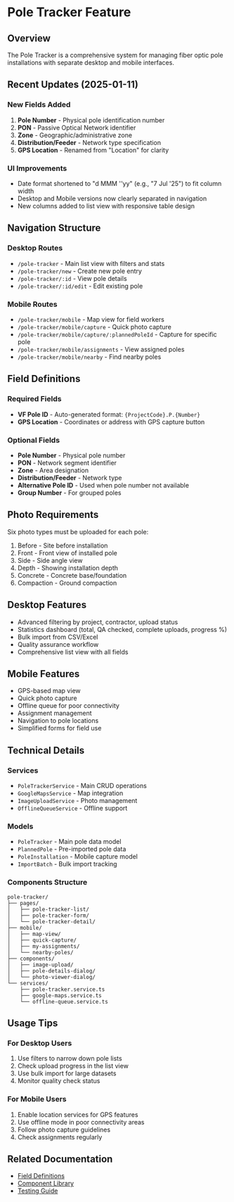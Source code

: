 # Pole Tracker Feature

## Overview
The Pole Tracker is a comprehensive system for managing fiber optic pole installations with separate desktop and mobile interfaces.

## Recent Updates (2025-01-11)

### New Fields Added
1. **Pole Number** - Physical pole identification number
2. **PON** - Passive Optical Network identifier
3. **Zone** - Geographic/administrative zone
4. **Distribution/Feeder** - Network type specification
5. **GPS Location** - Renamed from "Location" for clarity

### UI Improvements
- Date format shortened to "d MMM ''yy" (e.g., "7 Jul '25") to fit column width
- Desktop and Mobile versions now clearly separated in navigation
- New columns added to list view with responsive table design

## Navigation Structure

### Desktop Routes
- `/pole-tracker` - Main list view with filters and stats
- `/pole-tracker/new` - Create new pole entry
- `/pole-tracker/:id` - View pole details
- `/pole-tracker/:id/edit` - Edit existing pole

### Mobile Routes
- `/pole-tracker/mobile` - Map view for field workers
- `/pole-tracker/mobile/capture` - Quick photo capture
- `/pole-tracker/mobile/capture/:plannedPoleId` - Capture for specific pole
- `/pole-tracker/mobile/assignments` - View assigned poles
- `/pole-tracker/mobile/nearby` - Find nearby poles

## Field Definitions

### Required Fields
- **VF Pole ID** - Auto-generated format: `{ProjectCode}.P.{Number}`
- **GPS Location** - Coordinates or address with GPS capture button

### Optional Fields
- **Pole Number** - Physical pole number
- **PON** - Network segment identifier
- **Zone** - Area designation
- **Distribution/Feeder** - Network type
- **Alternative Pole ID** - Used when pole number not available
- **Group Number** - For grouped poles

## Photo Requirements
Six photo types must be uploaded for each pole:
1. Before - Site before installation
2. Front - Front view of installed pole
3. Side - Side angle view
4. Depth - Showing installation depth
5. Concrete - Concrete base/foundation
6. Compaction - Ground compaction

## Desktop Features
- Advanced filtering by project, contractor, upload status
- Statistics dashboard (total, QA checked, complete uploads, progress %)
- Bulk import from CSV/Excel
- Quality assurance workflow
- Comprehensive list view with all fields

## Mobile Features
- GPS-based map view
- Quick photo capture
- Offline queue for poor connectivity
- Assignment management
- Navigation to pole locations
- Simplified forms for field use

## Technical Details

### Services
- `PoleTrackerService` - Main CRUD operations
- `GoogleMapsService` - Map integration
- `ImageUploadService` - Photo management
- `OfflineQueueService` - Offline support

### Models
- `PoleTracker` - Main pole data model
- `PlannedPole` - Pre-imported pole data
- `PoleInstallation` - Mobile capture model
- `ImportBatch` - Bulk import tracking

### Components Structure
```
pole-tracker/
├── pages/
│   ├── pole-tracker-list/
│   ├── pole-tracker-form/
│   └── pole-tracker-detail/
├── mobile/
│   ├── map-view/
│   ├── quick-capture/
│   ├── my-assignments/
│   └── nearby-poles/
├── components/
│   ├── image-upload/
│   ├── pole-details-dialog/
│   └── photo-viewer-dialog/
└── services/
    ├── pole-tracker.service.ts
    ├── google-maps.service.ts
    └── offline-queue.service.ts
```

## Usage Tips

### For Desktop Users
1. Use filters to narrow down pole lists
2. Check upload progress in the list view
3. Use bulk import for large datasets
4. Monitor quality check status

### For Mobile Users
1. Enable location services for GPS features
2. Use offline mode in poor connectivity areas
3. Follow photo capture guidelines
4. Check assignments regularly

## Related Documentation
- [Field Definitions](../../../docs/POLE_TRACKER_FIELDS.md)
- [Component Library](../../../docs/COMPONENT_LIBRARY.md)
- [Testing Guide](../../../docs/TESTING_GUIDE.md)